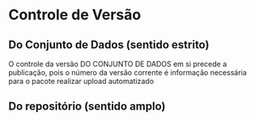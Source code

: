 # Controle de Versão

## Do Conjunto de Dados (sentido estrito)

O controle da versão DO CONJUNTO DE DADOS em si precede a publicação, pois o número da versão corrente é informação necessária para o pacote realizar upload automatizado

[](!static/controle-alteracao.png)


## Do repositório (sentido amplo)

